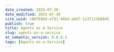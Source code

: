```yaml
---
date_created: 2025-07-30
date_modified: 2025-07-30
site_uuid: c8076960-e791-466d-ab67-1a3f113b8845
publish: true
title: Agents as A Service
slug: agents-as-a-service
at_semantic_version: 0.0.0.1
tags: [Agents-as-a-Service]
---
```

